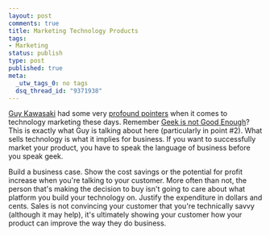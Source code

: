 ```yaml
--- 
layout: post
comments: true
title: Marketing Technology Products
tags: 
- Marketing
status: publish
type: post
published: true
meta: 
  _utw_tags_0: no tags
  dsq_thread_id: "9371938"
---
```

<a title="Guy Kawasaki" href="http://blog.guykawasaki.com/">Guy Kawasaki</a> had some very <a title="Geek Marketing" href="http://blog.guykawasaki.com/2006/10/geek_marketing_.html">profound pointers</a> when it comes to technology marketing these days. Remember <a title="Geek Isn't Good Enough" href="http://blog.enlightsolutions.com/geek-isnt-good-enough/">Geek is not Good Enough</a>? This is exactly what Guy is talking about here (particularly in point #2). What sells technology is what it implies for business. If you want to successfully market your product, you have to speak the language of business before  you speak geek.

Build a business case. Show the cost savings or the potential for profit increase when you're talking to your customer. More often than not, the person that's making the decision to buy isn't going to care about what platform you build your technology on. Justify the expenditure in dollars and cents. Sales is not convincing your customer that you're technically savvy (although it may help), it's ultimately showing your customer how your product can improve the way they do business.

